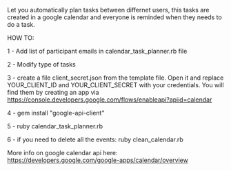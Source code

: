 

Let you automatically plan tasks between differnet users, this tasks are created in a google calendar and everyone is reminded when they needs to do a task.


HOW TO:

1 - Add list of participant emails in calendar_task_planner.rb file

2 - Modify type of tasks

3 - create a file client_secret.json from the template file. Open it and replace YOUR_CLIENT_ID and YOUR_CLIENT_SECRET with your credentials. You will find them by creating an app via https://console.developers.google.com/flows/enableapi?apiid=calendar

4 - gem install "google-api-client"

5 - ruby calendar_task_planner.rb

6 - if you need to delete all the events: ruby clean_calendar.rb


More info on google calendar api here: https://developers.google.com/google-apps/calendar/overview
